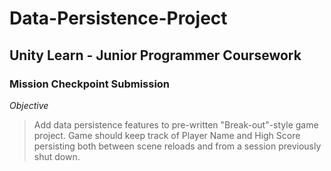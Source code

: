 # Data-Persistence-Project

## Unity Learn - Junior Programmer Coursework

### Mission Checkpoint Submission

*Objective*
> Add data persistence features to pre-written "Break-out"-style game project.
Game should keep track of Player Name and High Score persisting both between scene reloads and from a session previously shut down.

